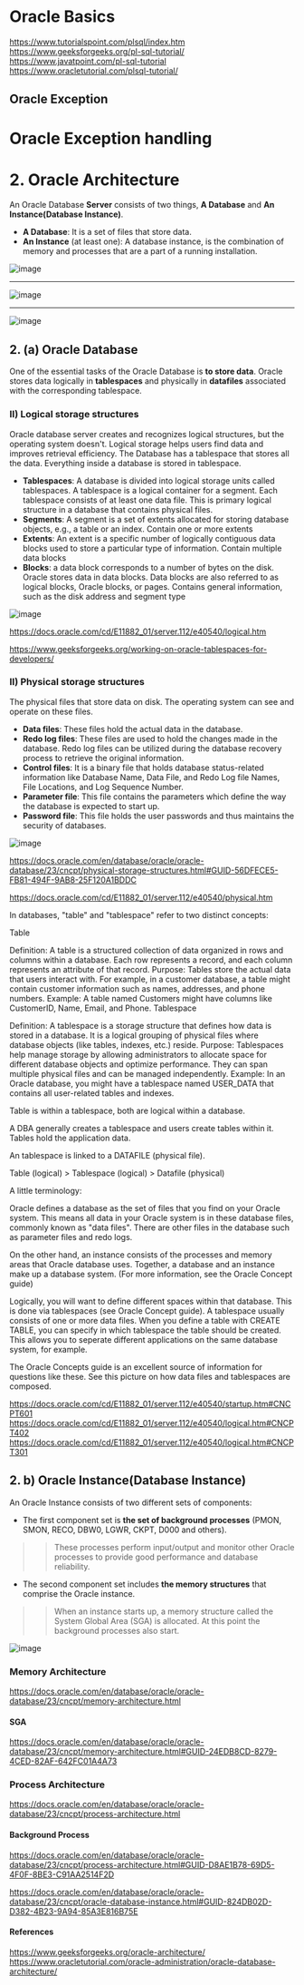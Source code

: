 # Oracle Basics

https://www.tutorialspoint.com/plsql/index.htm  
https://www.geeksforgeeks.org/pl-sql-tutorial/  
https://www.javatpoint.com/pl-sql-tutorial  
https://www.oracletutorial.com/plsql-tutorial/  

## Oracle Exception

# Oracle Exception handling

# 2. Oracle Architecture

An Oracle Database **Server** consists of two things, **A Database** and **An Instance(Database Instance)**.

* **A Database**: It is a set of files that store data.
* **An Instance** (at least one): A database instance, is the combination of memory and processes that are a part of a running installation.

![image](https://github.com/user-attachments/assets/3eb7cd54-66c4-473f-9c49-411b5aeb4c77)

-------
![image](https://github.com/user-attachments/assets/7ff7cf17-2162-42da-b45c-2b4f202da668)

-------
![image](https://github.com/user-attachments/assets/74219c60-bd9b-4167-b613-b35dc5d0473f)


## 2. (a) Oracle Database

One of the essential tasks of the Oracle Database is **to store data**. 
Oracle stores data logically in **tablespaces** and physically in **datafiles** associated with the corresponding tablespace.

### II) Logical storage structures

Oracle database server creates and recognizes logical structures, but the operating system doesn't.
Logical storage helps users find data and improves retrieval efficiency. The Database has a tablespace that stores all the data. Everything inside a database is stored in tablespace.

* **Tablespaces**: A database is divided into logical storage units called tablespaces. A tablespace is a logical container for a segment. Each tablespace consists of at least one data file. This is primary logical structure in a database that contains physical files. 
* **Segments**: A segment is a set of extents allocated for storing database objects, e.g., a table or an index. Contain one or more extents 
* **Extents**: An extent is a specific number of logically contiguous data blocks used to store a particular type of information. Contain multiple data blocks 
* **Blocks**: a data block corresponds to a number of bytes on the disk. Oracle stores data in data blocks. Data blocks are also referred to as logical blocks, Oracle blocks, or pages. Contains general information, such as the disk address and segment type

![image](https://github.com/user-attachments/assets/be821ea9-24fc-4c87-980e-c9c1c97cb716)

https://docs.oracle.com/cd/E11882_01/server.112/e40540/logical.htm

https://www.geeksforgeeks.org/working-on-oracle-tablespaces-for-developers/  


### II) Physical storage structures

The physical files that store data on disk. The operating system can see and operate on these files.

* **Data files**: These files hold the actual data in the database.
* **Redo log files**: These files are used to hold the changes made in the database. Redo log files can be utilized during the database recovery process to retrieve the original information.
* **Control files**: It is a binary file that holds database status-related information like Database Name, Data File, and Redo Log file Names, File Locations, and Log Sequence Number. 
* **Parameter file**: This file contains the parameters which define the way the database is expected to start up.
* **Password file**: This file holds the user passwords and thus maintains the security of databases.


![image](https://github.com/user-attachments/assets/a16971a3-0a16-4314-870d-87d267c07da7)

https://docs.oracle.com/en/database/oracle/oracle-database/23/cncpt/physical-storage-structures.html#GUID-56DFECE5-FB81-494F-9AB8-25F120A1BDDC

https://docs.oracle.com/cd/E11882_01/server.112/e40540/physical.htm


In databases, "table" and "tablespace" refer to two distinct concepts:

Table

Definition: A table is a structured collection of data organized in rows and columns within a database. Each row represents a record, and each column represents an attribute of that record.
Purpose: Tables store the actual data that users interact with. For example, in a customer database, a table might contain customer information such as names, addresses, and phone numbers.
Example: A table named Customers might have columns like CustomerID, Name, Email, and Phone.
Tablespace

Definition: A tablespace is a storage structure that defines how data is stored in a database. It is a logical grouping of physical files where database objects (like tables, indexes, etc.) reside.
Purpose: Tablespaces help manage storage by allowing administrators to allocate space for different database objects and optimize performance. They can span multiple physical files and can be managed independently.
Example: In an Oracle database, you might have a tablespace named USER_DATA that contains all user-related tables and indexes.

Table is within a tablespace, both are logical within a database.

A DBA generally creates a tablespace and users create tables within it. Tables hold the application data.

An tablespace is linked to a DATAFILE (physical file).

Table (logical) > Tablespace (logical) > Datafile (physical)



A little terminology:

Oracle defines a database as the set of files that you find on your Oracle system. This means all data in your Oracle system is in these database files, commonly known as "data files". There are other files in the database such as parameter files and redo logs.

On the other hand, an instance consists of the processes and memory areas that Oracle database uses. Together, a database and an instance make up a database system. (For more information, see the Oracle Concept guide)

Logically, you will want to define different spaces within that database. This is done via tablespaces (see Oracle Concept guide). A tablespace usually consists of one or more data files. When you define a table with CREATE TABLE, you can specify in which tablespace the table should be created. This allows you to seperate different applications on the same database system, for example.

The Oracle Concepts guide is an excellent source of information for questions like these. See this picture on how data files and tablespaces are composed.

https://docs.oracle.com/cd/E11882_01/server.112/e40540/startup.htm#CNCPT601    
https://docs.oracle.com/cd/E11882_01/server.112/e40540/logical.htm#CNCPT402  
https://docs.oracle.com/cd/E11882_01/server.112/e40540/logical.htm#CNCPT301  


## 2. b) Oracle Instance(Database Instance)

An Oracle Instance consists of two different sets of components:
* The first component set is **the set of background processes** (PMON, SMON, RECO, DBW0, LGWR, CKPT, D000 and others). 
>> These processes perform input/output and monitor other Oracle processes to provide good performance and database reliability.
* The second component set includes **the memory structures** that comprise the Oracle instance.
>>  When an instance starts up, a memory structure called the System Global Area (SGA) is allocated. 
>>  At this point the background processes also start. 

![image](https://github.com/user-attachments/assets/77ed6364-6ca0-4734-8fca-9f6f47f831cd)

### Memory Architecture
https://docs.oracle.com/en/database/oracle/oracle-database/23/cncpt/memory-architecture.html
#### SGA
https://docs.oracle.com/en/database/oracle/oracle-database/23/cncpt/memory-architecture.html#GUID-24EDB8CD-8279-4CED-82AF-642FC01A4A73

### Process Architecture
https://docs.oracle.com/en/database/oracle/oracle-database/23/cncpt/process-architecture.html

#### Background Process
https://docs.oracle.com/en/database/oracle/oracle-database/23/cncpt/process-architecture.html#GUID-D8AE1B78-69D5-4F0F-8BE3-C91AA2514F2D

https://docs.oracle.com/en/database/oracle/oracle-database/23/cncpt/oracle-database-instance.html#GUID-824DB02D-D382-4B23-9A94-85A3E816B75E

#### References
https://www.geeksforgeeks.org/oracle-architecture/
https://www.oracletutorial.com/oracle-administration/oracle-database-architecture/


